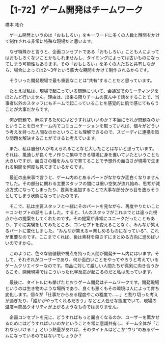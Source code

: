 # 【1-72】ゲーム開発はチームワーク

<div class="author">橋本 祐介</div>

　ゲーム開発というのは「おもしろい」をキーワードに多くの人数と時間をかけて制作される非常に特殊な現場だと思います。

　なぜ特殊かと言うと、企画コンセプトである「おもしろい」ことも人によってはおもしろくないことかもしれませんし、タイミングによっては古いものになってしまう可能性もあります。その「おもしろい」を多くの人たちと共有しながら、場合によっては2～3年という膨大な期間をかけて制作されるからです。

　そういった開発現場で最も重要なことは“共有”することだと思っています。

　たとえば私は、現場で起こっている問題について、会議室でのミーティングをほとんど行いません。理由は、出来る限りチームの真ん中で話をすることで、当事者以外のスタッフにもチームで起こっていることを感覚的に肌で感じてもらうことが大事だからです。

　何が問題で、解決するためにはどうすればいいのか？本当にそれが問題なのかということを日々チーム内でコミュニケーションを取っていれば、個々がどういう考えを持った人間なのかということも理解できるので、スピーディに連携を取り問題を解決することができると考えています。

　また、私は自分1人が考えられることなど大したことはないと思っています。それは、風通しが良くモノ作りに集中できる環境に身を置いていたということも大きいですが、面白さの種をみんなで育てることで予想外の面白さが現場で生まれる瞬間を何度も見てきているからです。

　最近の出来事で言うと、ゲーム内のとあるパートがなかなか面白くなりませんでした。その部分に関わる主要スタッフの間には重い空気が流れ始め、思考が減点方式になってしまったり、要素を追加することで大事な部分から目を逸らそうとしてしまう状態になっていたのです。

　そこで、私は主要スタッフと一緒にそのパートを見ながら、再度やりたいこと＝コンセプトの話をしました。すると、1人のスタッフがこれまでとは違った視点からの提案をしてくれたのです。その提案が非常にユニークだったこともあり、すぐに実験をしてみたところ、コンセプトを変えることなく、みんなが笑えるパートに変化しました。“みんなが笑える＝楽しめるものになっている”、これが重要なのです。ここまでくれば、後は素材を殺さずにまとめる方向に進めばいいのですから。

　このように、色々な価値観や視点を持った人間が開発チーム内にはいます。そして、それぞれがユーザーであり、何か面白いことをやってやろうと考えているゲームクリエイターなのです。商品に対して厳しい人間たちが真剣に向き合うからこそ、開発現場ではこういった化学反応が起こるのだと私は思っています。

　最後に、タイトルにも挙げたとおりゲーム開発はチームワークです。開発現場というのは生き物のような場所であり、良くも悪くもその環境は人によって育ち変化します。個々が「仕事だからある程度やこの程度で……」と割り切った考えが過ぎたり、「誰かがやってくれるだろう」などと人任せな態度でいて、現場の温度＝商品クオリティが上がるようなものではありません。

　企画コンセプトを元に、どうすればもっと面白くなるのか、ユーザーを驚かせるためにはどうすればいいのかということを常に意識共有し、チーム全体が「これならいける！」という熱量があれば、そのタイトルはどこか“ウリ”のあるゲームになっているのではないでしょうか？
